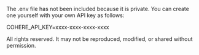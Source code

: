 The .env file has not been included because it is private. You can create one yourself with your own API key as follows:

COHERE_API_KEY=xxxx-xxxx-xxxx-xxxx


All rights reserved. It may not be reproduced, modified, or shared without permission.
